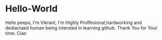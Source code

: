 # Hello-World


Hello peeps,
I'm Vikrant, I'm Highly Proffesional,hardworking and dediactaed human being intersted in learning github.
Thank You for Your time.
Ciao
